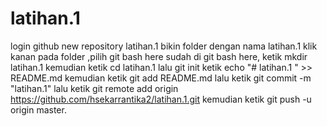 # latihan.1
login github
new repository latihan.1
bikin folder dengan nama latihan.1
klik kanan pada folder ,pilih git bash here
sudah di git bash here, ketik mkdir latihan.1
kemudian ketik cd latihan.1
lalu git init
ketik echo "# latihan.1 " >> README.md
kemudian ketik git add README.md
lalu ketik git commit -m "latihan.1"
lalu ketik git remote add origin https://github.com/hsekarrantika2/latihan.1.git
kemudian ketik git push -u origin master.
